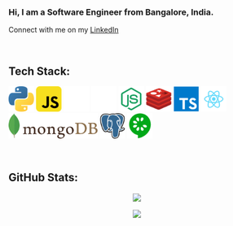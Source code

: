 ### Hi, I am a Software Engineer from Bangalore, India. 


Connect with me on my <a href="https://www.linkedin.com/in/shivam-s-27a406208/">LinkedIn</a>

<br>

## Tech Stack:
<span><img src="python.svg" title="Python" width="50"> </span>
<span><img src="javascript.svg" title="JavaScript" width="50"> </span>
<span><img src="fastapi-white.svg" title="FastAPI" width="50"> </span>
<span><img src="express.svg" title="ExpressJs" height="50"> </span>
<span><img src="node.svg" title="NodeJs" height="50"> </span>
<span><img src="redis.svg" title="Redis" height="50"> </span>
<span><img src="typescript.svg" title="TypeScript" width="50"> </span>
<span><img src="react.svg" title="ReactJs" width="50"> </span>
<span><img src="mongodb.svg" title="MongoDb" height="50"> </span>
<span><img src="postgresql.svg" title="Postgres" width="50"> </span>
<span><img src="cucumber.svg" title="Cucumber" width="50"> </span>

<br>

## GitHub Stats:

<p align='center'>
<img width="500em" align='center' src="https://github-readme-stats.vercel.app/api?username=shivamsanju&show_icons=true&include_all_commits=true&count_private=true&hide_border=true&theme=tokyonight" />
  </p>
<p align='center'>
<img width="500em"  align='center' src="https://github-readme-streak-stats.herokuapp.com/?user=shivamsanju&include_all_commits=true&hide_border=true&theme=tokyonight"/>
  </p>

